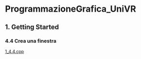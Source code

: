 # ProgrammazioneGrafica_UniVR
## 1. Getting Started
### 4.4 Crea una finestra
[1_4.4.cpp](1_4.4.cpp)
